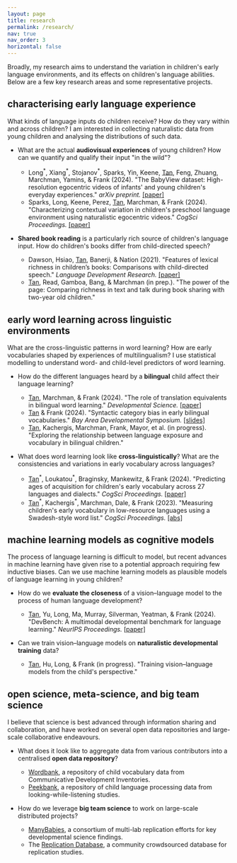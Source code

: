 ```yaml
---
layout: page
title: research
permalink: /research/
nav: true
nav_order: 3
horizontal: false
---
```


Broadly, my research aims to understand the variation in children's early language environments, and its effects on children's language abilities. Below are a few key research areas and some representative projects.

## characterising early language experience

What kinds of language inputs do children receive? How do they vary within and across children? I am interested in collecting naturalistic data from young children and analysing the distributions of such data.

- What are the actual <strong>audiovisual experiences</strong> of young children? How can we quantify and qualify their input "in the wild"?
  - Long<sup>\*</sup>, Xiang<sup>\*</sup>, Stojanov<sup>\*</sup>, Sparks, Yin, Keene, <ins>Tan</ins>, Feng, Zhuang, Marchman, Yamins, & Frank (2024). "The BabyView dataset: High-resolution egocentric videos of infants' and young children's everyday experiences." <em>arXiv preprint.</em> <a href="https://doi.org/10.48550/arXiv.2406.10447">[paper]</a>
  - Sparks, Long, Keene, Perez, <ins>Tan</ins>, Marchman, & Frank (2024). "Characterizing contextual variation in children's preschool language environment using naturalistic egocentric videos." <em>CogSci Proceedings.</em> <a href="https://escholarship.org/uc/item/94j9m5v1">[paper]</a>

- <strong>Shared book reading</strong> is a particularly rich source of children's language input. How do children's books differ from child-directed speech?
  - Dawson, Hsiao, <ins>Tan</ins>, Banerji, & Nation (2021). "Features of lexical richness in children’s books: Comparisons with child-directed speech." <em>Language Development Research.</em> <a href="https://doi.org/10.34842/5WE1-YK94">[paper]</a>
  - <ins>Tan</ins>, Read, Gamboa, Bang, & Marchman (in prep.). "The power of the page: Comparing richness in text and talk during book sharing with two-year old children."

## early word learning across linguistic environments

What are the cross-linguistic patterns in word learning? How are early vocabularies shaped by experiences of multilingualism? I use statistical modelling to understand word- and child-level predictors of word learning.

- How do the different languages heard by a <strong>bilingual</strong> child affect their language learning?
  - <ins>Tan</ins>, Marchman, & Frank (2024). "The role of translation equivalents in bilingual word learning." <em>Developmental Science.</em> <a href="https://doi.org/10.1111/desc.13476">[paper]</a>
  - <ins>Tan</ins> & Frank (2024). "Syntactic category bias in early bilingual vocabularies." <em>Bay Area Developmental Symposium.</em> <a href="https://docs.google.com/presentation/d/15DnNuemS27dvTNQzBhLiF5Gb4C8PPGs7M-Tmzt7DF_I/edit?usp=sharing">[slides]</a>
  - <ins>Tan</ins>, Kachergis, Marchman, Frank, Mayor, et al. (in progress). "Exploring the relationship between language exposure and vocabulary in bilingual children."

- What does word learning look like <strong>cross-linguistically</strong>? What are the consistencies and variations in early vocabulary across languages?
  - <ins>Tan</ins><sup>\*</sup>, Loukatou<sup>\*</sup>, Braginsky, Mankewitz, & Frank (2024). "Predicting ages of acquisition for children's early vocabulary across 27 languages and dialects." <em>CogSci Proceedings.</em> <a href="https://escholarship.org/uc/item/3s69v6kt">[paper]</a>
  - <ins>Tan</ins><sup>\*</sup>, Kachergis<sup>\*</sup>, Marchman, Dale, & Frank (2023). "Measuring children's early vocabulary in low-resource languages using a Swadesh-style word list." <em>CogSci Proceedings.</em> <a href="https://escholarship.org/uc/item/45d8890w">[abs]</a>

## machine learning models as cognitive models

The process of language learning is difficult to model, but recent advances in machine learning have given rise to a potential approach requiring few inductive biases. Can we use machine learning models as plausible models of language learning in young children?

- How do we <strong>evaluate the closeness</strong> of a vision–language model to the process of human language development?
  - <ins>Tan</ins>, Yu, Long, Ma, Murray, Silverman, Yeatman, & Frank (2024). "DevBench: A multimodal developmental benchmark for language learning." <em>NeurIPS Proceedings.</em> <a href="https://doi.org/10.48550/arXiv.2406.10215">[paper]</a>

- Can we train vision–language models on <strong>naturalistic developmental training</strong> data?
  - <ins>Tan</ins>, Hu, Long, & Frank (in progress). "Training vision–language models from the child's perspective."

## open science, meta-science, and big team science

I believe that science is best advanced through information sharing and collaboration, and have worked on several open data repositories and large-scale collaborative endeavours.

- What does it look like to aggregate data from various contributors into a centralised <strong>open data repository</strong>?
  - <a href="https://wordbank.stanford.edu">Wordbank</a>, a repository of child vocabulary data from Communicative Development Inventories.
  - <a href="https://peekbank.stanford.edu">Peekbank</a>, a repository of child language processing data from looking-while-listening studies.

- How do we leverage <strong>big team science</strong> to work on large-scale distributed projects?
  - <a href="https://manybabies.org/">ManyBabies</a>, a consortium of multi-lab replication efforts for key developmental science findings.
  - The <a href="https://forrt.org/apps/fred_explorer.html">Replication Database</a>, a community crowdsourced database for replication studies.
